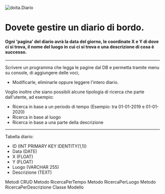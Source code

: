 ![doita.Diario](https://socialify.git.ci/Simomagy/doita.Diario/image?font=Bitter&language=1&name=1&owner=1&theme=Dark)
 
 # Dovete gestire un diario di bordo.

#### Ogni 'pagina' del diario avrà la data del giorno, le coordinate X e Y di dove ci si trova, il nome del luogo in cui ci si trova e una descrizione di cosa è successo.

---
Scrivere un programma che legga le pagine dal DB e permetta tramite menu su console, di aggiungere delle voci,

- Modificarle, eliminarle oppure leggere l'intero diario.

Voglio inoltre che siano possibili alcune tipologia di ricerca che parte dall'utente, ad esempio:

- Ricerca in base a un periodo di tempo (Esempio: tra 01-01-2019 e 01-01-2020)
- Ricerca in base al luogo
- Ricerca in base a una parte della descrizione

---
Tabella diario:

- ID (INT PRIMARY KEY IDENTITY(1,1))
- Data (DATE)
- X (FLOAT)
- Y (FLOAT)
- Luogo (VARCHAR 255)
- Descrizione (TEXT)

Metodi CRUD
Metodo RicercaPerTempo
Metodo RicercaPerLuogo
Metodo RicercaPerDescrizione
Classe Modello
